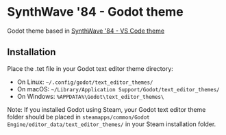 # SynthWave '84 - Godot theme

Godot theme based in [SynthWave '84 - VS Code theme](https://github.com/robb0wen/synthwave-vscode#synthwave-84---vs-code-theme)

## Installation
Place the .tet file in your Godot text editor theme directory:

- On Linux: `~/.config/godot/text_editor_themes/`
- On macOS: `~/Library/Application Support/Godot/text_editor_themes/`
- On Windows: `%APPDATA%\Godot\text_editor_themes\`

Note: If you installed Godot using Steam, your Godot text editor theme folder should be placed in `steamapps/common/Godot Engine/editor_data/text_editor_themes/` in your Steam installation folder.
